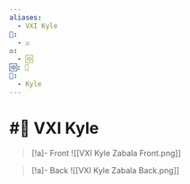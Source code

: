 ```yaml
---
aliases:
  - VXI Kyle
📁:
  - ⚖️
⚖️:
  - 🆔
🆔: 💼
👤:
  - Kyle
---
```

# #💼 VXI Kyle

> [!a]- Front
> ![[VXI Kyle Zabala Front.png]]

> [!a]- Back
> ![[VXI Kyle Zabala Back.png]]